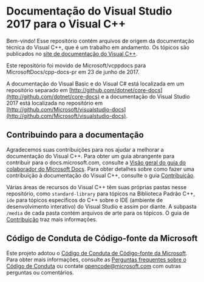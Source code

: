 # <a name="visual-studio-2017-documentation-for-visual-c"></a>Documentação do Visual Studio 2017 para o Visual C++

Bem-vindo! Esse repositório contém arquivos de origem da documentação técnica do Visual C++, que é um trabalho em andamento. Os tópicos são publicados no [site de documentação do Visual C++](https://docs.microsoft.com/cpp).

Este repositório foi movido de Microsoft/vcppdocs para MicrosoftDocs/cpp-docs-pr em 23 de junho de 2017.

A documentação do Visual Basic e do Visual C# está localizada em um repositório separado em [http://github.com/dotnet/core-docs](http://github.com/dotnet/core-docs) e a documentação do Visual Studio 2017 está localizada no repositório em [http://github.com/Microsoft/visualstudio-docs](http://github.com/Microsoft/visualstudio-docs).

## <a name="contributing-to-the-documentation"></a>Contribuindo para a documentação

Agradecemos suas contribuições para nos ajudar a melhorar a documentação do Visual C++. Para obter um guia abrangente para contribuir para o docs.microsoft.com, consulte a [Visão geral do guia do colaborador do Microsoft Docs](https://docs.microsoft.com/contribute). Para obter detalhes sobre como fazer uma contribuição à documentação do Visual C++, consulte o guia [Contribuição](CONTRIBUTING.md).

Várias áreas de recursos do Visual C++ têm suas próprias pastas nesse repositório, como `standard-library` para tópicos na Biblioteca Padrão C++, `ide` para tópicos específicos do C++ sobre o IDE (ambiente de desenvolvimento interativo) do Visual Studio e assim por diante. A subpasta `/media` de cada pasta contém arquivos de arte para os tópicos. O guia de [Contribuição](CONTRIBUTING.md) traz mais informações.

## <a name="microsoft-open-source-code-of-conduct"></a>Código de Conduta de Código-fonte da Microsoft

Este projeto adotou o [Código de Conduta de Código-fonte da Microsoft](https://opensource.microsoft.com/codeofconduct/). Para obter mais informações, consulte as [Perguntas frequentes sobre o Código de Conduta](https://opensource.microsoft.com/codeofconduct/faq/) ou contate [opencode@microsoft.com](mailto:opencode@microsoft.com) com outras perguntas ou comentários.
